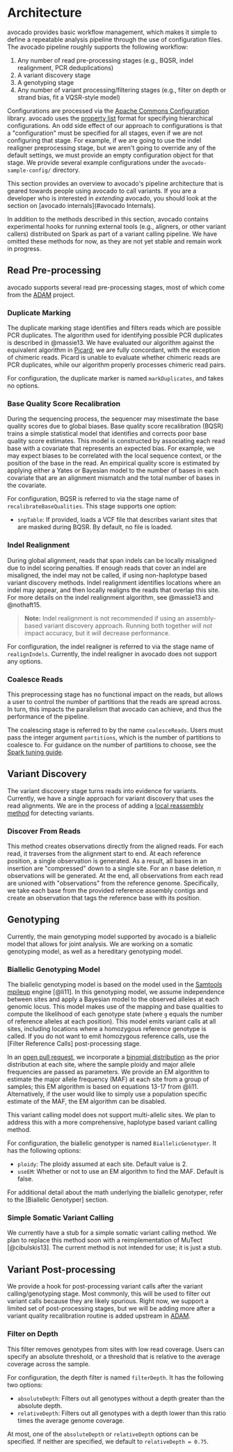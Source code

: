 # Architecture

avocado provides basic workflow management, which makes it simple to define a
repeatable analysis pipeline through the use of configuration files. The avocado
pipeline roughly supports the following workflow:

1. Any number of read pre-processing stages (e.g., BQSR, indel realignment,
PCR deduplications)
2. A variant discovery stage
3. A genotyping stage
4. Any number of variant processing/filtering stages (e.g., filter on depth or
strand bias, fit a VQSR-style model)

Configurations are processed via the
[Apache Commons Configuration](http://commons.apache.org/proper/commons-configuration/)
library. avocado uses the
[property list](http://commons.apache.org/proper/commons-configuration/userguide/howto_properties.html)
format for specifying hierarchical configurations. An odd side effect of our approach to
configurations is that a "configuration" must be specified for all stages, even if we
are not configuring that stage. For example, if we are going to use the indel realigner
preprocessing stage, but we aren't going to override any of the default settings, we must
provide an empty configuration object for that stage. We provide several example configurations
under the `avocado-sample-config/` directory.

This section provides an overview to avocado's pipeline architecture that is geared towards
people using avocado to call variants. If you are a developer who is interested in _extending_
avocado, you should look at the section on [avocado internals](#avocado Internals).

In addition to the methods described in this section, avocado contains experimental hooks for
running external tools (e.g., aligners, or other variant callers) distributed on Spark as part
of a variant calling pipeline. We have omitted these methods for now, as they are not yet stable
and remain work in progress.

## Read Pre-processing

avocado supports several read pre-processing stages, most of which come from the
[ADAM](https://www.github.com/bigdatagenomics/adam) project.

### Duplicate Marking

The duplicate marking stage identifies and filters reads which are possible PCR duplicates.
The algorithm used for identifying possible PCR duplicates is described in @massie13. We
have evaluated our algorithm against the equivalent algorithm in
[Picard](https://www.github.com/broadinstitute/picard); we are fully concordant, with the
exception of chimeric reads. Picard is unable to evaluate whether chimeric reads are PCR
duplicates, while our algorithm properly processes chimeric read pairs.

For configuration, the duplicate marker is named `markDuplicates`, and takes no options.

### Base Quality Score Recalibration

During the sequencing process, the sequencer may misestimate the base quality scores due
to global biases. Base quality score recalibration (BQSR) trains a simple statistical model
that identifies and corrects poor base quality score estimates. This model is constructed by
associating each read base with a covariate that represents an expected bias. For example,
we may expect biases to be correlated with the local sequence context, or the position of
the base in the read. An empirical quality score is estimated by applying either a Yates or
Bayesian model to the number of bases in each covariate that are an alignment mismatch and
the total number of bases in the covariate.

For configuration, BQSR is referred to via the stage name of `recalibrateBaseQualities`.
This stage supports one option:

* `snpTable`: If provided, loads a VCF file that describes variant sites that are masked
during BQSR. By default, no file is loaded.

### Indel Realignment

During global alignment, reads that span indels can be locally misaligned due to indel scoring
penalties. If enough reads that cover an indel are misaligned, the indel may not be called, if
using non-haplotype based variant discovery methods. Indel realignment identifies locations where
an indel may appear, and then locally realigns the reads that overlap this site. For more
details on the indel realignment algorithm, see @massie13 and @nothaft15.

> **Note:** Indel realignment is not recommended if using an assembly-based variant discovery
> approach. Running both together _will not_ impact accuracy, but it _will_ decrease performance.

For configuration, the indel realigner is referred to via the stage name of `realignIndels`.
Currently, the indel realigner in avocado does not support any options.

### Coalesce Reads

This preprocessing stage has no functional impact on the reads, but allows a user to control
the number of partitions that the reads are spread across. In turn, this impacts the parallelism
that avocado can achieve, and thus the performance of the pipeline.

The coalescing stage is referred to by the name `coalesceReads`. Users must pass the integer
argument `partitions`, which is the number of partitions to coalesce to. For guidance on the
number of partitions to choose, see the
[Spark tuning guide](http://spark.apache.org/docs/latest/tuning.html#level-of-parallelism).

## Variant Discovery

The variant discovery stage turns reads into evidence for variants. Currently, we have a single
approach for variant discovery that uses the read alignments. We are in the process of adding
a [local reassembly method](https://github.com/bigdatagenomics/avocado/pull/127) for detecting
variants.

### Discover From Reads

This method creates observations directly from the aligned reads. For each read, it traverses
from the alignment start to end. At each reference position, a single observation is generated.
As a result, all bases in an insertion are "compressed" down to a single site. For an _n_ base
deletion, _n_ observations will be generated. At the end, all observations from each read are
unioned with "observations" from the reference genome. Specifically, we take each base from
the provided reference assembly contigs and create an observation that tags the reference base
with its position.

## Genotyping

Currently, the main genotyping model supported by avocado is a biallelic model that allows for
joint analysis. We are working on a somatic genotyping model, as well as a hereditary
genotyping model.

### Biallelic Genotyping Model

The biallelic genotyping model is based on the model used in the
[Samtools mpileup](https://samtools.github.io) engine [@li11]. In this genotyping model,
we assume independence between sites and apply a Bayesian model to the observed alleles
at each genomic locus. This model makes use of the mapping and base qualities to compute
the likelihood of each genotype state (where `g` equals the number of reference alleles
at each position). This model emits variant calls at all sites, including locations where
a homozygous reference genotype is called. If you do not want to emit homozygous reference
calls, use the [Filter Reference Calls] post-processing stage.

In an [open pull request](https://github.com/bigdatagenomics/avocado/pull/128), we
incorporate a [binomial distribution](en.wikipedia.org/wiki/Binomial_distribution)
as the prior distribution at each site, where the sample ploidy and major allele frequencies are
passed as parameters. We provide an EM algorithm to estimate the major allele frequency (MAF)
at each site from a group of samples; this EM algorithm is based on equations 13-17 from
@li11. Alternatively, if the user would like to simply use a population specific estimate
of the MAF, the EM algorithm can be disabled.

This variant calling model does not support multi-allelic sites. We plan to address this
with a more comprehensive, haplotype based variant calling method.

For configuration, the biallelic genotyper is named `BiallelicGenotyper`. It has the following
options:

* `ploidy`: The ploidy assumed at each site. Default value is 2.
* `useEM`: Whether or not to use an EM algorithm to find the MAF. Default is false.

For additional detail about the math underlying the biallelic genotyper, refer to the [Biallelic
Genotyper] section.

### Simple Somatic Variant Calling

We currently have a stub for a simple somatic variant calling method. We plan to replace this
method soon with a reimplementation of MuTect [@cibulskis13]. The current method is not intended
for use; it is just a stub.

## Variant Post-processing

We provide a hook for post-processing variant calls after the variant calling/genotyping stage.
Most commonly, this will be used to filter out variant calls because they are likely spurious.
Right now, we support a limited set of post-processing stages, but we will be adding more after
a variant quality recalibration routine is added upstream in
[ADAM](https://www.github.com/bigdatagenomics/adam).

### Filter on Depth

This filter removes genotypes from sites with low read coverage. Users can specify an absolute
threshold, or a threshold that is relative to the average coverage across the sample.

For configuration, the depth filter is named `filterDepth`. It has the following two options:

* `absoluteDepth`: Filters out all genotypes without a depth greater than the absolute depth.
* `relativeDepth`: Filters out all genotypes with a depth lower than this ratio times the
average genome coverage.

At most, one of the `absoluteDepth` or `relativeDepth` options can be specified. If neither are
specified, we default to `relativeDepth = 0.75`.
